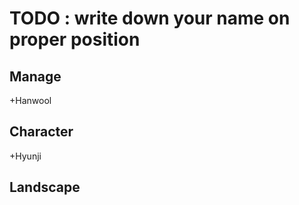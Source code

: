 # TODO : write down your name on proper position

## Manage
+Hanwool
## Character 
+Hyunji
## Landscape

